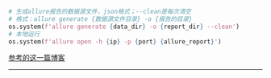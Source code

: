 ```python
# 生成allure报告的数据源文件，json格式；--clean是每次清空
# 格式：allure generate {数据源文件目录} -o {报告的目录}
os.system(f'allure generate {data_dir} -o {report_dir} --clean')
# 本地运行
os.system(f'allure open -h {ip} -p {port} {allure_report}')
```

[参考的这一篇博客](https://www.cnblogs.com/yxm-yxwz/p/16638703.html)

---
